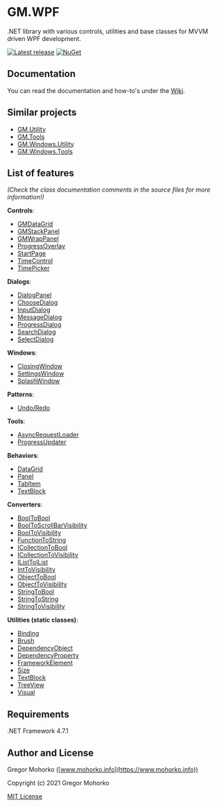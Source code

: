 # GM.WPF
.NET library with various controls, utilities and base classes for MVVM driven WPF development.

[![Latest release](https://img.shields.io/github/release/GregaMohorko/GM.WPF.svg?style=flat-square)](https://github.com/GregaMohorko/GM.WPF/releases/latest)
[![NuGet](https://img.shields.io/nuget/v/GM.WPF.svg?style=flat-square)](https://www.nuget.org/packages/GM.WPF)

## Documentation
You can read the documentation and how-to's under the [Wiki](https://github.com/GregaMohorko/GM.WPF/wiki).

## Similar projects
- [GM.Utility](https://github.com/GregaMohorko/GM.Utility)
- [GM.Tools](https://github.com/GregaMohorko/GM.Tools)
- [GM.Windows.Utility](https://github.com/GregaMohorko/GM.Windows.Utility)
- [GM.Windows.Tools](https://github.com/GregaMohorko/GM.Windows.Tools)

## List of features
*(Check the class documentation comments in the source files for more information!)*

**Controls**:
 - [GMDataGrid](src/GM.WPF/GM.WPF/Controls/GMDataGrid.cs)
 - [GMStackPanel](src/GM.WPF/GM.WPF/Controls/GMStackPanel.cs)
 - [GMWrapPanel](src/GM.WPF/GM.WPF/Controls/GMWrapPanel.cs)
 - [ProgressOverlay](src/GM.WPF/GM.WPF/Controls/ProgressOverlay.xaml.cs)
 - [StartPage](src/GM.WPF/GM.WPF/Controls/StartPage.xaml.cs)
 - [TimeControl](src/GM.WPF/GM.WPF/Controls/TimeControl.xaml.cs)
 - [TimePicker](src/GM.WPF/GM.WPF/Controls/TimePicker.xaml.cs)

**Dialogs**:
 - [DialogPanel](src/GM.WPF/GM.WPF/Controls/Dialogs/DialogPanel.xaml.cs)
 - [ChooseDialog](src/GM.WPF/GM.WPF/Controls/Dialogs/ChooseDialog.xaml.cs)
 - [InputDialog](src/GM.WPF/GM.WPF/Controls/Dialogs/InputDialog.xaml.cs)
 - [MessageDialog](src/GM.WPF/GM.WPF/Controls/Dialogs/MessageDialog.xaml.cs)
 - [ProgressDialog](src/GM.WPF/GM.WPF/Controls/Dialogs/ProgressDialog.xaml.cs)
 - [SearchDialog](src/GM.WPF/GM.WPF/Controls/Dialogs/SearchDialog.xaml.cs)
 - [SelectDialog](src/GM.WPF/GM.WPF/Controls/Dialogs/SelectDialog.xaml.cs)

**Windows**:
 - [ClosingWindow](src/GM.WPF/GM.WPF/Windows/ClosingWindow.cs)
 - [SettingsWindow](src/GM.WPF/GM.WPF/Windows/SettingsWindow.xaml.cs)
 - [SplashWindow](src/GM.WPF/GM.WPF/Windows/SplashWindow.cs)

**Patterns**:
 - [Undo/Redo](src/GM.WPF/GM.WPF/Patterns/UndoRedo/GMWPFUndoRedo.cs)

**Tools**:
 - [AsyncRequestLoader](src/GM.WPF/GM.WPF/AsyncRequestLoader.cs)
 - [ProgressUpdater](src/GM.WPF/GM.WPF/ProgressUpdater.cs)

**Behaviors**:
 - [DataGrid](src/GM.WPF/GM.WPF/Behaviors/DataGridBehavior.cs)
 - [Panel](src/GM.WPF/GM.WPF/Behaviors/PanelBehavior.cs)
 - [TabItem](src/GM.WPF/GM.WPF/Behaviors/TabItemBehavior.cs)
 - [TextBlock](src/GM.WPF/GM.WPF/Behaviors/TextBlockBehavior.cs)

**Converters**:
 - [BoolToBool](src/GM.WPF/GM.WPF/Converters/BoolToBoolConverter.cs)
 - [BoolToScrollBarVisibility](src/GM.WPF/GM.WPF/Converters/BoolToScrollBarVisibilityConverter.cs)
 - [BoolToVisibility](src/GM.WPF/GM.WPF/Converters/BoolToVisibilityConverter.cs)
 - [FunctionToString](src/GM.WPF/GM.WPF/Converters/FunctionToStringConverter.cs)
 - [ICollectionToBool](src/GM.WPF/GM.WPF/Converters/ICollectionToBoolConverter.cs)
 - [ICollectionToVisibility](src/GM.WPF/GM.WPF/Converters/ICollectionToVisibilityConverter.cs)
 - [IListToIList](src/GM.WPF/GM.WPF/Converters/IListToIListConverter.cs)
 - [IntToVisibility](src/GM.WPF/GM.WPF/Converters/IntToVisibilityConverter.cs)
 - [ObjectToBool](src/GM.WPF/GM.WPF/Converters/ObjectToBoolConverter.cs)
 - [ObjectToVisibility](src/GM.WPF/GM.WPF/Converters/ObjectToVisibilityConverter.cs)
 - [StringToBool](src/GM.WPF/GM.WPF/Converters/StringToBoolConverter.cs)
 - [StringToString](src/GM.WPF/GM.WPF/Converters/StringToStringConverter.cs)
 - [StringToVisibility](src/GM.WPF/GM.WPF/Converters/StringToVisibilityConverter.cs)

**Utilities (static classes)**:
- [Binding](src/GM.WPF/GM.WPF/Utility/BindingUtility.cs)
- [Brush](src/GM.WPF/GM.WPF/Utility/BrushUtility.cs)
- [DependencyObject](src/GM.WPF/GM.WPF/Utility/DependencyObjectUtility.cs)
- [DependencyProperty](src/GM.WPF/GM.WPF/Utility/DependencyPropertyUtility.cs)
- [FrameworkElement](src/GM.WPF/GM.WPF/Utility/FrameworkElementUtility.cs)
- [Size](src/GM.WPF/GM.WPF/Utility/SizeUtility.cs)
- [TextBlock](src/GM.WPF/GM.WPF/Utility/TextBlockUtility.cs)
- [TreeView](src/GM.WPF/GM.WPF/Utility/TreeViewUtility.cs)
- [Visual](src/GM.WPF/GM.WPF/Utility/VisualUtility.cs)

## Requirements
.NET Framework 4.7.1

## Author and License
Gregor Mohorko ([www.mohorko.info](https://www.mohorko.info))

Copyright (c) 2021 Gregor Mohorko

[MIT License](./LICENSE.md)
